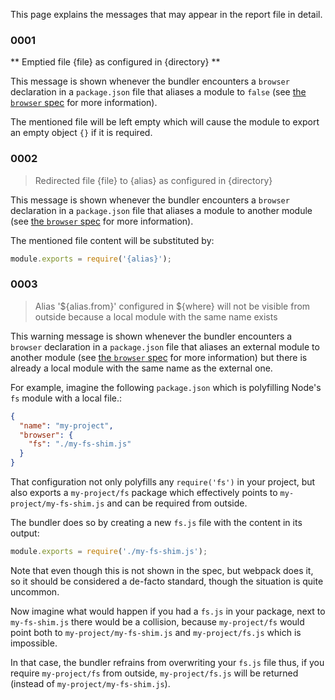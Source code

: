 This page explains the messages that may appear in the report file in detail.

### 0001
** Emptied file {file} as configured in {directory} **

This message is shown whenever the bundler encounters a `browser` declaration in a `package.json` file that aliases a module to `false` (see [the `browser` spec](https://github.com/defunctzombie/package-browser-field-spec/blob/master/README.md) for more information).

The mentioned file will be left empty which will cause the module to export an empty object `{}` if it is required.

### 0002
> Redirected file {file} to {alias} as configured in {directory}

This message is shown whenever the bundler encounters a `browser` declaration in a `package.json` file that aliases a module to another module (see [the `browser` spec](https://github.com/defunctzombie/package-browser-field-spec/blob/master/README.md) for more information).

The mentioned file content will be substituted by:

```javascript
module.exports = require('{alias}');
```

### 0003
> Alias '${alias.from}' configured in ${where} will not be visible from outside because a local module with the same name exists

This warning message is shown whenever the bundler encounters a `browser` declaration in a `package.json` file that aliases an external module to another module (see [the `browser` spec](https://github.com/defunctzombie/package-browser-field-spec/blob/master/README.md) for more information) but there is already a local module with the same name as the external one.

For example, imagine the following `package.json` which is polyfilling Node's `fs` module with a local file.:

```json
{
  "name": "my-project",
  "browser": {
    "fs": "./my-fs-shim.js"
  }
}
```

That configuration not only polyfills any `require('fs')` in your project, but also exports a `my-project/fs` package which effectively points to `my-project/my-fs-shim.js` and can be required from outside.

The bundler does so by creating a new `fs.js` file with the content in its output:

```javascript
module.exports = require('./my-fs-shim.js');
```

Note that even though this is not shown in the spec, but webpack does it, so it should be considered a de-facto standard, though the situation is quite uncommon.

Now imagine what would happen if you had a `fs.js` in your package, next to `my-fs-shim.js` there would be a collision, because `my-project/fs` would point both to `my-project/my-fs-shim.js` and `my-project/fs.js` which is impossible. 

In that case, the bundler refrains from overwriting your `fs.js` file thus, if you require `my-project/fs` from outside, `my-project/fs.js` will be returned (instead of `my-project/my-fs-shim.js`).